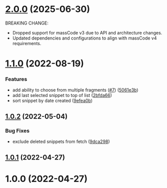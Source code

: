 # [2.0.0](https://github.com/massCodeIO/assistant-vscode/compare/v1.1.0...v2.0.0) (2025-06-30)

BREAKING CHANGE:

- Dropped support for massCode v3 due to API and architecture changes.  
- Updated dependencies and configurations to align with massCode v4 requirements.


# [1.1.0](https://github.com/massCodeIO/assistant-vscode/compare/v1.0.2...v1.1.0) (2022-08-19)


### Features

* add ability to choose from multiple fragments ([#7](https://github.com/massCodeIO/assistant-vscode/issues/7)) ([5061e3b](https://github.com/massCodeIO/assistant-vscode/commit/5061e3bd076ba1e1fb4686971842fde0f3f3801c))
* add last selected snippet to top of list ([2bfda66](https://github.com/massCodeIO/assistant-vscode/commit/2bfda6656b14ecd9c5c9528f382cb2f42669c9c7))
* sort snippet by date created ([9efea0b](https://github.com/massCodeIO/assistant-vscode/commit/9efea0b2f0c1c5e3ba9c9a65fba973c1777c2b87))



## [1.0.2](https://github.com/massCodeIO/assistant-vscode/compare/v1.0.1...v1.0.2) (2022-05-04)


### Bug Fixes

* exclude deleted snippets from fetch ([9dca298](https://github.com/massCodeIO/assistant-vscode/commit/9dca2980094bee62cb51fe2136390995b2c1be04))



## [1.0.1](https://github.com/massCodeIO/assistant-vscode/compare/v1.0.0...v1.0.1) (2022-04-27)



# 1.0.0 (2022-04-27)



